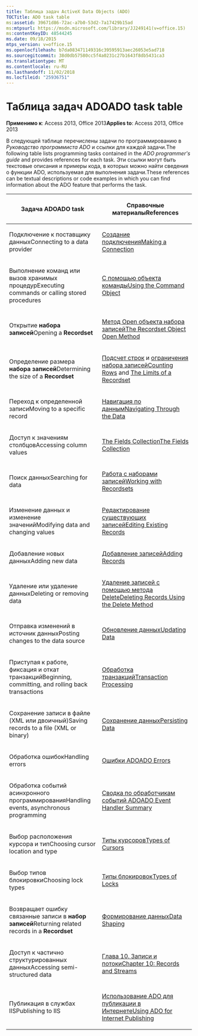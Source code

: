 ```yaml
---
title: Таблица задач ActiveX Data Objects (ADO)
TOCTitle: ADO task table
ms:assetid: 39671d86-72ac-a7b0-53d2-7a17429b15ad
ms:mtpsurl: https://msdn.microsoft.com/library/JJ249141(v=office.15)
ms:contentKeyID: 48544245
ms.date: 09/18/2015
mtps_version: v=office.15
ms.openlocfilehash: b7da083471149316c39595913aec26053e5ad718
ms.sourcegitcommit: 38d0db57580cc5f4a0231c27b1643f8db5431ca3
ms.translationtype: MT
ms.contentlocale: ru-RU
ms.lasthandoff: 11/02/2018
ms.locfileid: "25936751"
---
```

# <a name="ado-task-table"></a><span data-ttu-id="e1f69-102">Таблица задач ADO</span><span class="sxs-lookup"><span data-stu-id="e1f69-102">ADO task table</span></span>

<span data-ttu-id="e1f69-103">**Применимо к**: Access 2013, Office 2013</span><span class="sxs-lookup"><span data-stu-id="e1f69-103">**Applies to**: Access 2013, Office 2013</span></span>

<span data-ttu-id="e1f69-104">В следующей таблице перечислены задачи по программированию в *Руководство программиста ADO* и ссылки для каждой задачи.</span><span class="sxs-lookup"><span data-stu-id="e1f69-104">The following table lists programming tasks contained in the *ADO programmer's guide* and provides references for each task.</span></span> <span data-ttu-id="e1f69-105">Эти ссылки могут быть текстовые описания и примеры кода, в которых можно найти сведения о функции ADO, используемая для выполнения задачи.</span><span class="sxs-lookup"><span data-stu-id="e1f69-105">These references can be textual descriptions or code examples in which you can find information about the ADO feature that performs the task.</span></span>

<table>
<colgroup>
<col style="width: 50%" />
<col style="width: 50%" />
</colgroup>
<thead>
<tr class="header">
<th><p><span data-ttu-id="e1f69-106">Задача ADO</span><span class="sxs-lookup"><span data-stu-id="e1f69-106">ADO task</span></span></p></th>
<th><p><span data-ttu-id="e1f69-107">Справочные материалы</span><span class="sxs-lookup"><span data-stu-id="e1f69-107">References</span></span></p></th>
</tr>
</thead>
<tbody>
<tr class="odd">
<td><p><span data-ttu-id="e1f69-108">Подключение к поставщику данных</span><span class="sxs-lookup"><span data-stu-id="e1f69-108">Connecting to a data provider</span></span></p></td>
<td><p><span data-ttu-id="e1f69-109"><a href="making-a-connection.md">Создание подключения</a></span><span class="sxs-lookup"><span data-stu-id="e1f69-109"><a href="making-a-connection.md">Making a Connection</a></span></span></p></td>
</tr>
<tr class="even">
<td><p><span data-ttu-id="e1f69-110">Выполнение команд или вызов хранимых процедур</span><span class="sxs-lookup"><span data-stu-id="e1f69-110">Executing commands or calling stored procedures</span></span></p></td>
<td><p><span data-ttu-id="e1f69-111"><a href="using-the-command-object-access.md">С помощью объекта команды</a></span><span class="sxs-lookup"><span data-stu-id="e1f69-111"><a href="using-the-command-object-access.md">Using the Command Object</a></span></span></p></td>
</tr>
<tr class="odd">
<td><p><span data-ttu-id="e1f69-112">Открытие <strong>набора записей</strong></span><span class="sxs-lookup"><span data-stu-id="e1f69-112">Opening a <strong>Recordset</strong></span></span></p></td>
<td><p><span data-ttu-id="e1f69-113"><a href="open-method-ado-recordset.md">Метод Open объекта набора записей</a></span><span class="sxs-lookup"><span data-stu-id="e1f69-113"><a href="open-method-ado-recordset.md">The Recordset Object Open Method</a></span></span></p></td>
</tr>
<tr class="even">
<td><p><span data-ttu-id="e1f69-114">Определение размера <strong>набора записей</strong></span><span class="sxs-lookup"><span data-stu-id="e1f69-114">Determining the size of a <strong>Recordset</strong></span></span></p></td>
<td><p><span data-ttu-id="e1f69-115"><a href="counting-rows.md">Подсчет строк</a> и <a href="the-limits-of-a-recordset.md">ограничения набора записей</a></span><span class="sxs-lookup"><span data-stu-id="e1f69-115"><a href="counting-rows.md">Counting Rows</a> and <a href="the-limits-of-a-recordset.md">The Limits of a Recordset</a></span></span></p></td>
</tr>
<tr class="odd">
<td><p><span data-ttu-id="e1f69-116">Переход к определенной записи</span><span class="sxs-lookup"><span data-stu-id="e1f69-116">Moving to a specific record</span></span></p></td>
<td><p><span data-ttu-id="e1f69-117"><a href="navigating-through-the-data.md">Навигация по данным</a></span><span class="sxs-lookup"><span data-stu-id="e1f69-117"><a href="navigating-through-the-data.md">Navigating Through the Data</a></span></span></p></td>
</tr>
<tr class="even">
<td><p><span data-ttu-id="e1f69-118">Доступ к значениям столбцов</span><span class="sxs-lookup"><span data-stu-id="e1f69-118">Accessing column values</span></span></p></td>
<td><p><span data-ttu-id="e1f69-119"><a href="the-fields-collection.md">The Fields Collection</a></span><span class="sxs-lookup"><span data-stu-id="e1f69-119"><a href="the-fields-collection.md">The Fields Collection</a></span></span></p></td>
</tr>
<tr class="odd">
<td><p><span data-ttu-id="e1f69-120">Поиск данных</span><span class="sxs-lookup"><span data-stu-id="e1f69-120">Searching for data</span></span></p></td>
<td><p><span data-ttu-id="e1f69-121"><a href="working-with-recordsets.md">Работа с наборами записей</a></span><span class="sxs-lookup"><span data-stu-id="e1f69-121"><a href="working-with-recordsets.md">Working with Recordsets</a></span></span></p></td>
</tr>
<tr class="even">
<td><p><span data-ttu-id="e1f69-122">Изменение данных и изменение значений</span><span class="sxs-lookup"><span data-stu-id="e1f69-122">Modifying data and changing values</span></span></p></td>
<td><p><span data-ttu-id="e1f69-123"><a href="editing-existing-records.md">Редактирование существующих записей</a></span><span class="sxs-lookup"><span data-stu-id="e1f69-123"><a href="editing-existing-records.md">Editing Existing Records</a></span></span></p></td>
</tr>
<tr class="odd">
<td><p><span data-ttu-id="e1f69-124">Добавление новых данных</span><span class="sxs-lookup"><span data-stu-id="e1f69-124">Adding new data</span></span></p></td>
<td><p><span data-ttu-id="e1f69-125"><a href="adding-records.md">Добавление записей</a></span><span class="sxs-lookup"><span data-stu-id="e1f69-125"><a href="adding-records.md">Adding Records</a></span></span></p></td>
</tr>
<tr class="even">
<td><p><span data-ttu-id="e1f69-126">Удаление или удаление данных</span><span class="sxs-lookup"><span data-stu-id="e1f69-126">Deleting or removing data</span></span></p></td>
<td><p><span data-ttu-id="e1f69-127"><a href="deleting-records-using-the-delete-method.md">Удаление записей с помощью метода Delete</a></span><span class="sxs-lookup"><span data-stu-id="e1f69-127"><a href="deleting-records-using-the-delete-method.md">Deleting Records Using the Delete Method</a></span></span></p></td>
</tr>
<tr class="odd">
<td><p><span data-ttu-id="e1f69-128">Отправка изменений в источник данных</span><span class="sxs-lookup"><span data-stu-id="e1f69-128">Posting changes to the data source</span></span></p></td>
<td><p><span data-ttu-id="e1f69-129"><a href="updating-data.md">Обновление данных</a></span><span class="sxs-lookup"><span data-stu-id="e1f69-129"><a href="updating-data.md">Updating Data</a></span></span></p></td>
</tr>
<tr class="even">
<td><p><span data-ttu-id="e1f69-130">Приступая к работе, фиксация и откат транзакций</span><span class="sxs-lookup"><span data-stu-id="e1f69-130">Beginning, committing, and rolling back transactions</span></span></p></td>
<td><p><span data-ttu-id="e1f69-131"><a href="transaction-processing.md">Обработка транзакций</a></span><span class="sxs-lookup"><span data-stu-id="e1f69-131"><a href="transaction-processing.md">Transaction Processing</a></span></span></p></td>
</tr>
<tr class="odd">
<td><p><span data-ttu-id="e1f69-132">Сохранение записи в файле (XML или двоичный)</span><span class="sxs-lookup"><span data-stu-id="e1f69-132">Saving records to a file (XML or binary)</span></span></p></td>
<td><p><span data-ttu-id="e1f69-133"><a href="persisting-data.md">Сохранение данных</a></span><span class="sxs-lookup"><span data-stu-id="e1f69-133"><a href="persisting-data.md">Persisting Data</a></span></span></p></td>
</tr>
<tr class="even">
<td><p><span data-ttu-id="e1f69-134">Обработка ошибок</span><span class="sxs-lookup"><span data-stu-id="e1f69-134">Handling errors</span></span></p></td>
<td><p><span data-ttu-id="e1f69-135"><a href="ado-errors.md">Ошибки ADO</a></span><span class="sxs-lookup"><span data-stu-id="e1f69-135"><a href="ado-errors.md">ADO Errors</a></span></span></p></td>
</tr>
<tr class="odd">
<td><p><span data-ttu-id="e1f69-136">Обработка событий асинхронного программирования</span><span class="sxs-lookup"><span data-stu-id="e1f69-136">Handling events, asynchronous programming</span></span></p></td>
<td><p><span data-ttu-id="e1f69-137"><a href="ado-event-handler-summary.md">Сводка по обработчикам событий ADO</a></span><span class="sxs-lookup"><span data-stu-id="e1f69-137"><a href="ado-event-handler-summary.md">ADO Event Handler Summary</a></span></span></p></td>
</tr>
<tr class="even">
<td><p><span data-ttu-id="e1f69-138">Выбор расположения курсора и тип</span><span class="sxs-lookup"><span data-stu-id="e1f69-138">Choosing cursor location and type</span></span></p></td>
<td><p><span data-ttu-id="e1f69-139"><a href="types-of-cursors.md">Типы курсоров</a></span><span class="sxs-lookup"><span data-stu-id="e1f69-139"><a href="types-of-cursors.md">Types of Cursors</a></span></span></p></td>
</tr>
<tr class="odd">
<td><p><span data-ttu-id="e1f69-140">Выбор типов блокировки</span><span class="sxs-lookup"><span data-stu-id="e1f69-140">Choosing lock types</span></span></p></td>
<td><p><span data-ttu-id="e1f69-141"><a href="types-of-locks.md">Типы блокировок</a></span><span class="sxs-lookup"><span data-stu-id="e1f69-141"><a href="types-of-locks.md">Types of Locks</a></span></span></p></td>
</tr>
<tr class="even">
<td><p><span data-ttu-id="e1f69-142">Возвращает ошибку связанные записи в <strong>набор записей</strong></span><span class="sxs-lookup"><span data-stu-id="e1f69-142">Returning related records in a <strong>Recordset</strong></span></span></p></td>
<td><p><span data-ttu-id="e1f69-143"><a href="data-shaping.md">Формирование данных</a></span><span class="sxs-lookup"><span data-stu-id="e1f69-143"><a href="data-shaping.md">Data Shaping</a></span></span></p></td>
</tr>
<tr class="odd">
<td><p><span data-ttu-id="e1f69-144">Доступ к частично структурированных данных</span><span class="sxs-lookup"><span data-stu-id="e1f69-144">Accessing semi-structured data</span></span></p></td>
<td><p><span data-ttu-id="e1f69-145"><a href="chapter-10-records-and-streams.md">Глава 10. Записи и потоки</a></span><span class="sxs-lookup"><span data-stu-id="e1f69-145"><a href="chapter-10-records-and-streams.md">Chapter 10: Records and Streams</a></span></span></p></td>
</tr>
<tr class="even">
<td><p><span data-ttu-id="e1f69-146">Публикация в службах IIS</span><span class="sxs-lookup"><span data-stu-id="e1f69-146">Publishing to IIS</span></span></p></td>
<td><p><span data-ttu-id="e1f69-147"><a href="using-ado-for-internet-publishing.md">Использование ADO для публикации в Интернете</a></span><span class="sxs-lookup"><span data-stu-id="e1f69-147"><a href="using-ado-for-internet-publishing.md">Using ADO for Internet Publishing</a></span></span></p></td>
</tr>
</tbody>
</table>

